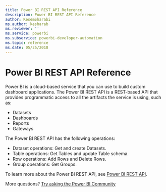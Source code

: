 ```yaml
---
title: Power BI REST API Reference
description: Power BI REST API Reference
author: KesemSharabi
ms.author: kesharab
ms.reviewer: ''
ms.service: powerbi
ms.subservice: powerbi-developer-automation
ms.topic: reference
ms.date: 05/25/2018
---
```


# Power BI REST API Reference

Power BI is a cloud-based service that you can use to build custom dashboard applications. The Power BI REST API is a REST-based API that provides programmatic access to all the artifacts the service is using, such as:
* Datasets
* Dashboards
* Reports
* Gateways

The Power BI REST API has the following operations:

* Dataset operations: Get and create Datasets.
* Table operations: Get Tables and update Table schema.
* Row operations: Add Rows and Delete Rows.
* Group operations: Get Groups.

To learn more about the Power BI REST API, see [Power BI REST API](https://docs.microsoft.com/rest/api/power-bi/).

More questions? [Try asking the Power BI Community](https://community.powerbi.com/)